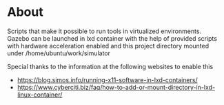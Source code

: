 # About
Scripts that make it possible to run tools in virtualized environments.
Gazebo can be launched in lxd container with the help of provided scripts with hardware acceleration enabled and this project directory mounted under /home/ubuntu/work/simulator

Special thanks to the information at the following websites to enable this
- https://blog.simos.info/running-x11-software-in-lxd-containers/
- https://www.cyberciti.biz/faq/how-to-add-or-mount-directory-in-lxd-linux-container/


